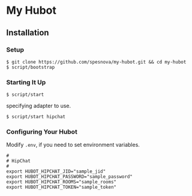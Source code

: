 # My Hubot

## Installation
### Setup

```
$ git clone https://github.com/spesnova/my-hubot.git && cd my-hubot
$ script/bootstrap
```

### Starting It Up

```
$ script/start
```

specifying adapter to use.

```
$ script/start hipchat
```

### Configuring Your Hubot
Modify `.env`, if you need to set environment variables.

```
#
# HipChat
#
export HUBOT_HIPCHAT_JID="sample_jid"
export HUBOT_HIPCHAT_PASSWORD="sample_password"
export HUBOT_HIPCHAT_ROOMS="sample_rooms"
export HUBOT_HIPCHAT_TOKEN="sample_token"
```

